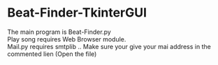 # Beat-Finder-TkinterGUI
The main program is Beat-Finder.py <br/>
Play song requires Web Browser module.<br/>
Mail.py requires smtplib .. Make sure your give your mai address in the commented lien (Open the file)<br/>
